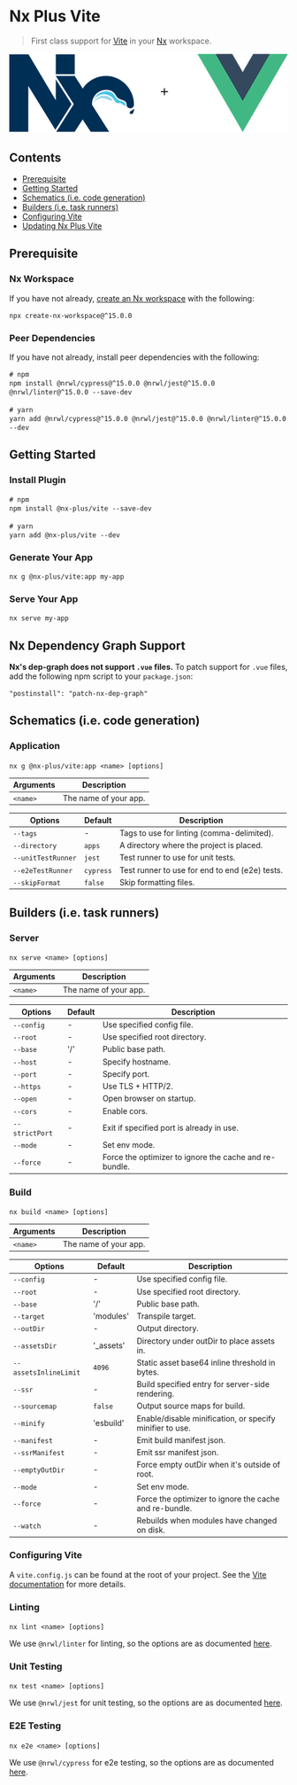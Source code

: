 # Nx Plus Vite

> First class support for [Vite](https://vitejs.dev/) in your [Nx](https://nx.dev/) workspace.

<div align="center">
  <img src="https://raw.githubusercontent.com/ZachJW34/nx-plus/master/libs/vue/nx-plus-vue.png">
</div>

## Contents

- [Prerequisite](#prerequisite)
- [Getting Started](#getting-started)
- [Schematics (i.e. code generation)](#schematics-ie-code-generation)
- [Builders (i.e. task runners)](#builders-ie-task-runners)
- [Configuring Vite](#configuring-vite)
- [Updating Nx Plus Vite](#updating-nx-plus-vite)

## Prerequisite

### Nx Workspace

If you have not already, [create an Nx workspace](https://github.com/nrwl/nx#creating-an-nx-workspace) with the following:

```
npx create-nx-workspace@^15.0.0
```

### Peer Dependencies

If you have not already, install peer dependencies with the following:

```
# npm
npm install @nrwl/cypress@^15.0.0 @nrwl/jest@^15.0.0 @nrwl/linter@^15.0.0 --save-dev

# yarn
yarn add @nrwl/cypress@^15.0.0 @nrwl/jest@^15.0.0 @nrwl/linter@^15.0.0 --dev
```

## Getting Started

### Install Plugin

```
# npm
npm install @nx-plus/vite --save-dev

# yarn
yarn add @nx-plus/vite --dev
```

### Generate Your App

```
nx g @nx-plus/vite:app my-app
```

### Serve Your App

```
nx serve my-app
```

## Nx Dependency Graph Support

**Nx's dep-graph does not support `.vue` files.** To patch support for `.vue` files, add the following npm script to your `package.json`:

```
"postinstall": "patch-nx-dep-graph"
```

## Schematics (i.e. code generation)

### Application

`nx g @nx-plus/vite:app <name> [options]`

| Arguments | Description           |
| --------- | --------------------- |
| `<name>`  | The name of your app. |

| Options            | Default   | Description                                    |
| ------------------ | --------- | ---------------------------------------------- |
| `--tags`           | -         | Tags to use for linting (comma-delimited).     |
| `--directory`      | `apps`    | A directory where the project is placed.       |
| `--unitTestRunner` | `jest`    | Test runner to use for unit tests.             |
| `--e2eTestRunner`  | `cypress` | Test runner to use for end to end (e2e) tests. |
| `--skipFormat`     | `false`   | Skip formatting files.                         |

## Builders (i.e. task runners)

### Server

`nx serve <name> [options]`

| Arguments | Description           |
| --------- | --------------------- |
| `<name>`  | The name of your app. |

| Options        | Default | Description                                            |
| -------------- | ------- | ------------------------------------------------------ |
| `--config`     | -       | Use specified config file.                             |
| `--root`       | -       | Use specified root directory.                          |
| `--base`       | '/'     | Public base path.                                      |
| `--host`       | -       | Specify hostname.                                      |
| `--port`       | -       | Specify port.                                          |
| `--https`      | -       | Use TLS + HTTP/2.                                      |
| `--open`       | -       | Open browser on startup.                               |
| `--cors`       | -       | Enable cors.                                           |
| `--strictPort` | -       | Exit if specified port is already in use.              |
| `--mode`       | -       | Set env mode.                                          |
| `--force`      | -       | Force the optimizer to ignore the cache and re-bundle. |

### Build

`nx build <name> [options]`

| Arguments | Description           |
| --------- | --------------------- |
| `<name>`  | The name of your app. |

| Options               | Default    | Description                                              |
| --------------------- | ---------- | -------------------------------------------------------- |
| `--config`            | -          | Use specified config file.                               |
| `--root`              | -          | Use specified root directory.                            |
| `--base`              | '/'        | Public base path.                                        |
| `--target`            | 'modules'  | Transpile target.                                        |
| `--outDir`            | -          | Output directory.                                        |
| `--assetsDir`         | '\_assets' | Directory under outDir to place assets in.               |
| `--assetsInlineLimit` | `4096`     | Static asset base64 inline threshold in bytes.           |
| `--ssr`               | -          | Build specified entry for server-side rendering.         |
| `--sourcemap`         | `false`    | Output source maps for build.                            |
| `--minify`            | 'esbuild'  | Enable/disable minification, or specify minifier to use. |
| `--manifest`          | -          | Emit build manifest json.                                |
| `--ssrManifest`       | -          | Emit ssr manifest json.                                  |
| `--emptyOutDir`       | -          | Force empty outDir when it's outside of root.            |
| `--mode`              | -          | Set env mode.                                            |
| `--force`             | -          | Force the optimizer to ignore the cache and re-bundle.   |
| `--watch`             | -          | Rebuilds when modules have changed on disk.              |

### Configuring Vite

A `vite.config.js` can be found at the root of your project. See the [Vite documentation](https://vitejs.dev/config/) for more details.

### Linting

`nx lint <name> [options]`

We use `@nrwl/linter` for linting, so the options are as documented [here](https://github.com/nrwl/nx/blob/master/docs/angular/api-linter/builders/eslint.md#eslint).

### Unit Testing

`nx test <name> [options]`

We use `@nrwl/jest` for unit testing, so the options are as documented [here](https://github.com/nrwl/nx/blob/master/docs/angular/api-jest/builders/jest.md#jest).

### E2E Testing

`nx e2e <name> [options]`

We use `@nrwl/cypress` for e2e testing, so the options are as documented [here](https://github.com/nrwl/nx/blob/master/docs/angular/api-cypress/builders/cypress.md#cypress).
